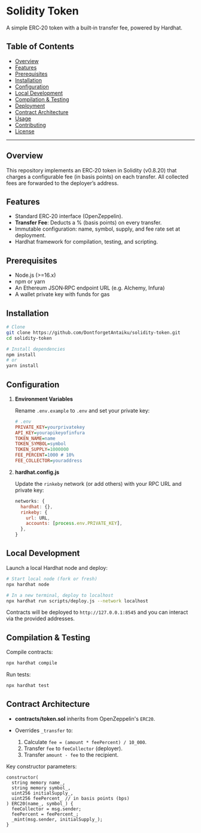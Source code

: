 # Solidity Token

A simple ERC‑20 token with a built‑in transfer fee, powered by Hardhat.

## Table of Contents

* [Overview](#overview)
* [Features](#features)
* [Prerequisites](#prerequisites)
* [Installation](#installation)
* [Configuration](#configuration)
* [Local Development](#local-development)
* [Compilation & Testing](#compilation--testing)
* [Deployment](#deployment)
* [Contract Architecture](#contract-architecture)
* [Usage](#usage)
* [Contributing](#contributing)
* [License](#license)

---

## Overview

This repository implements an ERC‑20 token in Solidity (v0.8.20) that charges a configurable fee (in basis points) on each transfer. All collected fees are forwarded to the deployer’s address.

## Features

* Standard ERC‑20 interface (OpenZeppelin).
* **Transfer Fee**: Deducts a % (basis points) on every transfer.
* Immutable configuration: name, symbol, supply, and fee rate set at deployment.
* Hardhat framework for compilation, testing, and scripting.

## Prerequisites

* Node.js (>=16.x)
* npm or yarn
* An Ethereum JSON‑RPC endpoint URL (e.g. Alchemy, Infura)
* A wallet private key with funds for gas

## Installation

```bash
# Clone
git clone https://github.com/DontforgetAntaiku/solidity-token.git
cd solidity-token

# Install dependencies
npm install
# or
yarn install
```

## Configuration

1. **Environment Variables**

   Rename `.env.example` to `.env` and set your private key:

   ```ini
   # .env
   PRIVATE_KEY=yourprivatekey
   API_KEY=yourapikeyofinfura
   TOKEN_NAME=name
   TOKEN_SYMBOL=symbol
   TOKEN_SUPPLY=1000000
   FEE_PERCENT=1000 # 10%
   FEE_COLLECTOR=youraddress
   ```

2. **hardhat.config.js**

   Update the `rinkeby` network (or add others) with your RPC URL and private key:

   ```js
   networks: {
     hardhat: {},
     rinkeby: {
       url: URL,
       accounts: [process.env.PRIVATE_KEY],
     },
   }
   ```

## Local Development

Launch a local Hardhat node and deploy:

```bash
# Start local node (fork or fresh)
npx hardhat node

# In a new terminal, deploy to localhost
npx hardhat run scripts/deploy.js --network localhost
```

Contracts will be deployed to `http://127.0.0.1:8545` and you can interact via the provided addresses.

## Compilation & Testing

Compile contracts:

```bash
npx hardhat compile
```

Run tests:

```bash
npx hardhat test
```
## Contract Architecture

* **contracts/token.sol** inherits from OpenZeppelin's `ERC20`.
* Overrides `_transfer` to:

  1. Calculate `fee = (amount * feePercent) / 10_000`.
  2. Transfer `fee` to `feeCollector` (deployer).
  3. Transfer `amount - fee` to the recipient.

Key constructor parameters:

```solidity
constructor(
  string memory name_,
  string memory symbol_,
  uint256 initialSupply_,
  uint256 feePercent_ // in basis points (bps)
) ERC20(name_, symbol_) {
  feeCollector = msg.sender;
  feePercent = feePercent_;
  _mint(msg.sender, initialSupply_);
}
```